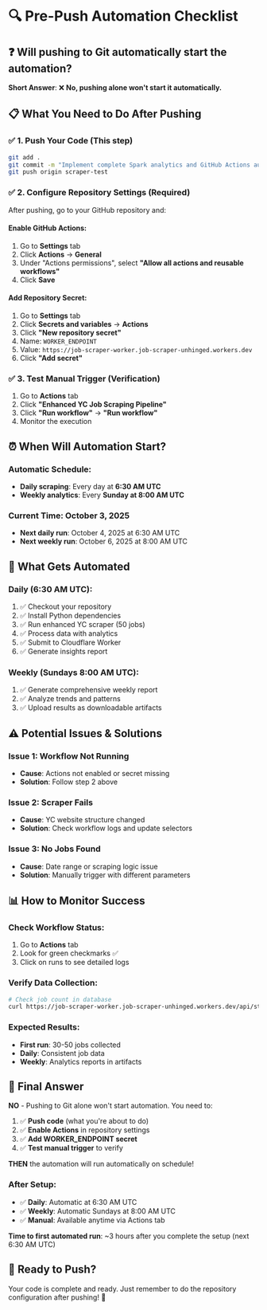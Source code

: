 # 🔍 Pre-Push Automation Checklist

## ❓ **Will pushing to Git automatically start the automation?**

**Short Answer**: ❌ **No, pushing alone won't start it automatically.**

## 📋 **What You Need to Do After Pushing**

### ✅ **1. Push Your Code** (This step)
```bash
git add .
git commit -m "Implement complete Spark analytics and GitHub Actions automation"
git push origin scraper-test
```

### ✅ **2. Configure Repository Settings** (Required)
After pushing, go to your GitHub repository and:

#### **Enable GitHub Actions**:
1. Go to **Settings** tab
2. Click **Actions** → **General**  
3. Under "Actions permissions", select **"Allow all actions and reusable workflows"**
4. Click **Save**

#### **Add Repository Secret**:
1. Go to **Settings** tab
2. Click **Secrets and variables** → **Actions**
3. Click **"New repository secret"**
4. Name: `WORKER_ENDPOINT`
5. Value: `https://job-scraper-worker.job-scraper-unhinged.workers.dev`
6. Click **"Add secret"**

### ✅ **3. Test Manual Trigger** (Verification)
1. Go to **Actions** tab
2. Click **"Enhanced YC Job Scraping Pipeline"**
3. Click **"Run workflow"** → **"Run workflow"**
4. Monitor the execution

## ⏰ **When Will Automation Start?**

### **Automatic Schedule**:
- **Daily scraping**: Every day at **6:30 AM UTC**
- **Weekly analytics**: Every **Sunday at 8:00 AM UTC**

### **Current Time**: October 3, 2025
- **Next daily run**: October 4, 2025 at 6:30 AM UTC
- **Next weekly run**: October 6, 2025 at 8:00 AM UTC

## 🔧 **What Gets Automated**

### **Daily (6:30 AM UTC)**:
1. ✅ Checkout your repository
2. ✅ Install Python dependencies
3. ✅ Run enhanced YC scraper (50 jobs)
4. ✅ Process data with analytics
5. ✅ Submit to Cloudflare Worker
6. ✅ Generate insights report

### **Weekly (Sundays 8:00 AM UTC)**:
1. ✅ Generate comprehensive weekly report
2. ✅ Analyze trends and patterns
3. ✅ Upload results as downloadable artifacts

## ⚠️ **Potential Issues & Solutions**

### **Issue 1: Workflow Not Running**
- **Cause**: Actions not enabled or secret missing
- **Solution**: Follow step 2 above

### **Issue 2: Scraper Fails**
- **Cause**: YC website structure changed
- **Solution**: Check workflow logs and update selectors

### **Issue 3: No Jobs Found**
- **Cause**: Date range or scraping logic issue
- **Solution**: Manually trigger with different parameters

## 📊 **How to Monitor Success**

### **Check Workflow Status**:
1. Go to **Actions** tab
2. Look for green checkmarks ✅
3. Click on runs to see detailed logs

### **Verify Data Collection**:
```bash
# Check job count in database
curl https://job-scraper-worker.job-scraper-unhinged.workers.dev/api/stats
```

### **Expected Results**:
- **First run**: 30-50 jobs collected
- **Daily**: Consistent job data
- **Weekly**: Analytics reports in artifacts

## 🎯 **Final Answer**

**NO** - Pushing to Git alone won't start automation. You need to:

1. ✅ **Push code** (what you're about to do)
2. ✅ **Enable Actions** in repository settings  
3. ✅ **Add WORKER_ENDPOINT secret**
4. ✅ **Test manual trigger** to verify

**THEN** the automation will run automatically on schedule! 

### **After Setup**:
- ✅ **Daily**: Automatic at 6:30 AM UTC
- ✅ **Weekly**: Automatic Sundays at 8:00 AM UTC  
- ✅ **Manual**: Available anytime via Actions tab

**Time to first automated run**: ~3 hours after you complete the setup (next 6:30 AM UTC)

## 🚀 **Ready to Push?**

Your code is complete and ready. Just remember to do the repository configuration after pushing! 🎯